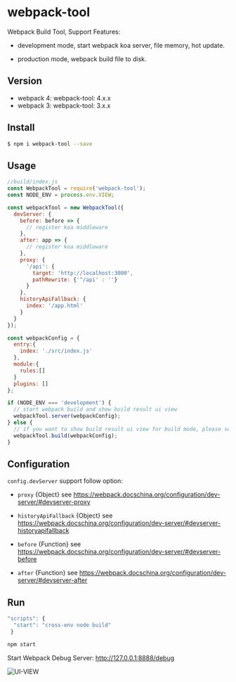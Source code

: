 # webpack-tool

Webpack Build Tool, Support Features:

- development mode, start webpack koa server, file memory, hot update.

- production mode, webpack build file to disk.

## Version

- webpack 4: webpack-tool: 4.x.x
- webpack 3: webpack-tool: 3.x.x

## Install

```bash
$ npm i webpack-tool --save
```

## Usage

```js
//build/index.js
const WebpackTool = require('webpack-tool');
const NODE_ENV = process.env.VIEW;

const webpackTool = new WebpackTool({
  devServer: {
    before: before => {
      // register koa middleware
    },
    after: app => {
      // register koa middleware
    },
    proxy: {
      '/api': {
        target: 'http://localhost:3000',
        pathRewrite: {'^/api' : ''}
      }
    },
    historyApiFallback: {
      index: '/app.html'
    }
  }
});

const webpackConfig = {
  entry:{
    index: './src/index.js'
  },
  module:{
    rules:[]
  }
  plugins: []
};

if (NODE_ENV === 'development') {
  // start webpack build and show build result ui view
  webpackTool.server(webpackConfig);
} else {
  // if you want to show build result ui view for build mode, please set  process.env.BUILD_VIEW=true
  webpackTool.build(webpackConfig);
}
```

## Configuration

`config.devServer` support follow option:

- `proxy` {Object} see https://webpack.docschina.org/configuration/dev-server/#devserver-proxy

- `historyApiFallback` {Object} see https://webpack.docschina.org/configuration/dev-server/#devserver-historyapifallback

- `before` {Function} see https://webpack.docschina.org/configuration/dev-server/#devserver-before

- `after` {Function} see https://webpack.docschina.org/configuration/dev-server/#devserver-after

## Run

```js
"scripts": {
  "start": "cross-env node build"
 }   
```

```bash
npm start
```

Start Webpack Debug Server: http://127.0.0.1:8888/debug

![UI-VIEW](https://github.com/hubcarl/webpack-tool/blob/master/doc/webpack-tool-ui-view.png)
